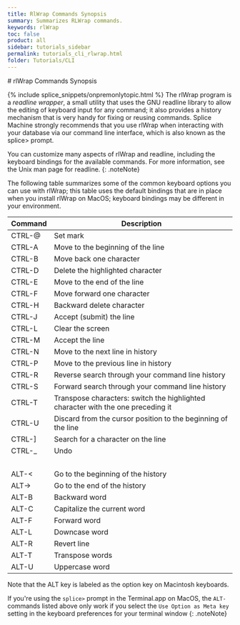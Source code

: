 ```yaml
---
title: RlWrap Commands Synopsis
summary: Summarizes RLWrap commands.
keywords: rlWrap
toc: false
product: all
sidebar: tutorials_sidebar
permalink: tutorials_cli_rlwrap.html
folder: Tutorials/CLI
---
```

<section>
<div class="TopicContent" data-swiftype-index="true" markdown="1">
# rlWrap Commands Synopsis

{% include splice_snippets/onpremonlytopic.html %}
The <span class="CodeItalicFont">rlWrap</span> program is a *readline
wrapper*, a small utility that uses the GNU <span
class="CodeItalicFont">readline</span> library to allow the editing of
keyboard input for any command; it also provides a history mechanism
that is very handy for fixing or reusing commands. Splice Machine
strongly recommends that you use <span
class="CodeItalicFont">rlWrap</span> when interacting with your database
via our command line interface, which is also known as the <span
class="AppCommand">splice&gt;</span> prompt.

You can customize many aspects of <span
class="CodeItalicFont">rlWrap</span> and <span
class="CodeItalicFont">readline</span>, including the keyboard bindings
for the available commands. For more information, see the Unix man page
for <span class="CodeItalicFont">readline</span>.
{: .noteNote}

The following table summarizes some of the common keyboard options you
can use with <span class="CodeItalicFont">rlWrap</span>; this table uses
the default bindings that are in place when you install <span
class="CodeItalicFont">rlWrap</span> on MacOS; keyboard bindings may be
different in your environment.

<table summary="Commonly used keyboard shortcuts in rlWrap.">
                <col />
                <col />
                <thead>
                    <tr>
                        <th>Command</th>
                        <th>Description</th>
                    </tr>
                </thead>
                <tbody>
                    <tr>
                        <td class="AppFont">CTRL-@</td>
                        <td>Set mark</td>
                    </tr>
                    <tr>
                        <td class="AppFont">CTRL-A</td>
                        <td>Move to the beginning of the line</td>
                    </tr>
                    <tr>
                        <td class="AppFont">CTRL-B</td>
                        <td>Move back one character</td>
                    </tr>
                    <tr>
                        <td class="AppFont">CTRL-D</td>
                        <td>Delete the highlighted character</td>
                    </tr>
                    <tr>
                        <td class="AppFont">CTRL-E</td>
                        <td>Move to the end of the line</td>
                    </tr>
                    <tr>
                        <td class="AppFont">CTRL-F</td>
                        <td>Move forward one character</td>
                    </tr>
                    <tr>
                        <td class="AppFont">CTRL-H</td>
                        <td>Backward delete character</td>
                    </tr>
                    <tr>
                        <td class="AppFont">CTRL-J</td>
                        <td>Accept (submit) the line</td>
                    </tr>
                    <tr>
                        <td class="AppFont">CTRL-L</td>
                        <td>Clear the screen</td>
                    </tr>
                    <tr>
                        <td class="AppFont">CTRL-M</td>
                        <td>Accept the line</td>
                    </tr>
                    <tr>
                        <td class="AppFont">CTRL-N</td>
                        <td>Move to the next line in history</td>
                    </tr>
                    <tr>
                        <td class="AppFont">CTRL-P</td>
                        <td>Move to the previous line in history</td>
                    </tr>
                    <tr>
                        <td class="AppFont">CTRL-R</td>
                        <td>Reverse search through your command line history</td>
                    </tr>
                    <tr>
                        <td class="AppFont">CTRL-S</td>
                        <td>Forward search through your command line history</td>
                    </tr>
                    <tr>
                        <td class="AppFont">CTRL-T</td>
                        <td>Transpose characters: switch the highlighted character with the one preceding it</td>
                    </tr>
                    <tr>
                        <td class="AppFont">CTRL-U</td>
                        <td>Discard from the cursor position to the beginning of the line</td>
                    </tr>
                    <tr>
                        <td class="AppFont">CTRL-]</td>
                        <td>Search for a character on the line</td>
                    </tr>
                    <tr>
                        <td class="AppFont">CTRL-_</td>
                        <td>Undo</td>
                    </tr>
                    <tr>
                        <td colspan="2"> </td>
                    </tr>
                    <tr>
                        <td class="AppFont">ALT-&lt;</td>
                        <td>Go to the beginning of the history</td>
                    </tr>
                    <tr>
                        <td class="AppFont">ALT-&gt;</td>
                        <td>Go to the end of the history</td>
                    </tr>
                    <tr>
                        <td class="AppFont">ALT-B</td>
                        <td>Backward word</td>
                    </tr>
                    <tr>
                        <td class="AppFont">ALT-C</td>
                        <td>Capitalize the current word</td>
                    </tr>
                    <tr>
                        <td class="AppFont">ALT-F</td>
                        <td>Forward word</td>
                    </tr>
                    <tr>
                        <td class="AppFont">ALT-L</td>
                        <td>Downcase word</td>
                    </tr>
                    <tr>
                        <td class="AppFont">ALT-R</td>
                        <td>Revert line</td>
                    </tr>
                    <tr>
                        <td class="AppFont">ALT-T</td>
                        <td>Transpose words</td>
                    </tr>
                    <tr>
                        <td class="AppFont">ALT-U</td>
                        <td>Uppercase word</td>
                    </tr>
                </tbody>
            </table>
Note that the <span class="AppCommand">ALT</span> key is labeled as the
<span class="AppCommand">option</span> key on Macintosh keyboards.

If you're using the `splice>` prompt in the Terminal.app on MacOS, the
`ALT-` commands listed above only work if you select the `Use Option as
Meta key` setting in the keyboard preferences for your terminal window
{: .noteNote}

</div>
</section>

